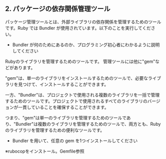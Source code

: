 ## 2. パッケージの依存関係管理ツール

パッケージ管理ツールとは、外部ライブラリの依存関係を管理するためのツールです。Ruby では Bundler が使用されています。以下のことを実行してください。

- Bundler が何のためにあるのか、プログラミング初心者にわかるように説明してください


Rubyのライブラリを管理するためのツールです。
管理ツールには他に"gem"などがあります。

"gem"は、単一のライブラリをインストールするためのツールで、必要なライブラリを見つけて、インストールすることができます。

一方、"Bundler"は、プロジェクトで使用される複数のライブラリを一括で管理するためのツールです。プロジェクトで使用されるすべてのライブラリのバージョンが一貫していることを確保することができます。

つまり、"gem"は単一のライブラリを管理するためのツールであり、"Bundler"は複数のライブラリを管理するためのツールで、両方とも、Rubyのライブラリを管理するための便利なツールです。


- Bundler を用いて、任意の gem を1つインストールしてください

※rubocopをインストール。Gemfile参照

